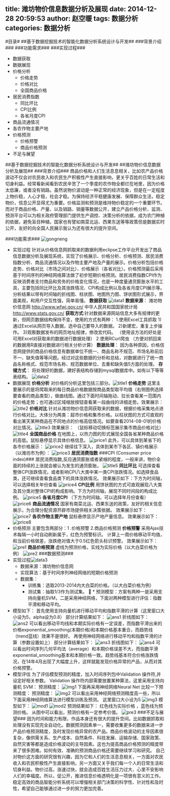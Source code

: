 title: 潍坊物价信息数据分析及展现
date: 2014-12-28 20:59:53
author: 赵空暖
tags: 数据分析
categories: 数据分析
---
#目录#
##基于数据挖掘技术的智能化数据分析系统设计与开发##
###背景介绍###
###功能需求###
###实现过程###
* 数据获取
* 数据展现
* 价格分析
	* 价格走势
	* 价格对比
	* 全国商品价格
* 居民消费指数
	* 同比环比
	* CPI比例
	* 各省月度CPI
* 商品流通情况
* 各农作物主要产地
* 价格预测
	* 价格预警
	* 商品价格预测
* 不足与展望

##基于数据挖掘技术的智能化数据分析系统设计与开发##
##潍坊物价信息数据分析及展现##
###背景介绍###
    商品价格和人们生活息息相关，比如农产品价格波动不仅会对农民收入和农民生产积极性产生直接影响，更关乎百姓的日常生活和切身利益。经常看新闻看到农民辛苦了一个季度的农作物全都烂在地里，因为价格太低廉，或者没有销路。虽然说物价波动是一种正常的经济现象，但是在一定程度上物价稳，人心才稳，社会才稳。为保持经济平稳健康发展、保障群众生活，稳定物价，信息公开显得尤为重要。价格监测和预测是维持物价稳定的一个重要环节。而对于商品价格、产量、以及销路、销量等数据公开，建立产品价格分析、监测、预测平台可以为相关政府管理部门提供生产调控、决策分析的依据，成为农门种植的依据，避免盲目种植。国家也有譬如南菜北运、西果东送等等政策但是数据实时公开，友好的向全国人民展示我认为还有很大的提升空间。

###功能需求###
![gongneng](/image/gongneng.png)
* 实现过程
针对从价格信息网抓取来的数据利用eclipse工作平台开发出了商品信息数据分析及展现系统，实现了价格展示、价格分析、价格预测、居民消费指数分析、商品流通情况以及作物主要产地及产量的展示。价格分析包括价格走势、价格对比（市场之间对比）、价格展示（各省对比）。价格预测最后采用基于时间序列的神经网络算法做了初步短期价格预测。居民消费指数CPI作为反映消费者支付商品和劳务的价格变化情况，也是一种度量通货膨胀水平的工具，主要包括同比环比及其涨跌情况、CPI构成比例以及各省月度CPI展示等。
分析结果以带有时间轴的折线图、柱状图、地图热力图、饼状图形式展示，界面美观，和用户交互性强，简单易懂。
<b>数据获取</b>
 ![data1](/image/data1.png)
<b>数据来源</b>：
潍坊物价信息网   http://www.wfwj.gov.cn/
中华人民共和国国家统计局  http://www.stats.gov.cn/
<b>获取方式</b>:针对数据来源网站信息大多有规律的更新，但网页数据结构保持不变，使用的方式有两种：
1.使用Excel工具抓取
1)通过Excel从网页导入数据，选中自己要导入的数据。
2)新建宏，重复上步操作。
3)观察数据发布的网页地址规律，修改宏代码。
（使用该方法的好处是可用Excel对获取来的数据进行数据处理）
2.使用RCurl爬虫
     （方便对抓回来的数据用R直接对数据进行相关分析计算）
<b>数据处理</b>：
    因为各种原因，价格信息网提供的商品价格信息有数据单位不统一、商品名称不规范、市场名称前后不一、缺失值等等问题。经过对这些数据的分析和总结，对数据进行了统一商品名称格式、规范市场名称、规范数据单位、去重和缺失值5方面的处理。
<b>存储方式</b>：
将处理好的数据，建好表结构存储到mysql数据库中。如有以下等等表结构。
![data2](/image/data2.png)                          
* 数据展现
<b>价格分析</b>
     对价格的分析这里包括三部分。![title1](/image/title1.png)
<b>价格走势</b>
这里主要展示的是将爬取来的每日商品价格数据按商品类型取平均值（右侧图例选择要查看的商品类型），做曲线图。通过下面时间轴拖动、拉长查看某一范围内的价格走势；也可通过区域缩放按钮查看某一段曲线的详细走势。效果展示：
 ![title2](/image/title2.png)
<b>价格对比</b>
针对从潍坊物价信息网获取来的数据，根据价格采集地点进行价格对比。大体分为两类：超市价格和集市价格。以柱状图的方式可直观的看出某天某种商品在不同地点的价格高低情况。如要查看2014-08-01的价格对比情况。![title3](/image/title3.png)
效果展示：
（鼠标移动切换标签展示集市商品价格对比）
 ![title4](/image/title4.png)
<b>全国商品价格</b>
在地图上，以热力图的形式展现全国各省某种商品价格的高低。鼠标悬停显示具体价格信息。
![price1](/image/price1.png)
此外，可以具体到某省下的各市价格展示：
 ![price2](/image/price2.png)
继续往下深入，具体到某市下各区、镇价格展示（以潍坊市为例）：
![price3](/image/price3.png)
<b>居民消费指数</b>
###CPI  (Consumer price index)### 居民消费指数,反应通货膨胀或者紧缩的程度，一般来讲，物价全面的持续的上涨就会被认为发生的通货膨胀。
![title5](/image/title5.png)
<b>同比环比</b>
可选择查看整体CPI涨跌情况，或者影响CPI八大类中某一类CPI涨跌情况。如选择食品类，还可继续查看食品类下的具体涨跌情况。
效果展示如下：下方为时间轴，可以选择相关年份查看
![price4](/image/price4.png)
<b>CPI比例</b>
用饼状图的方式可直观展现八大类及其分类对整体CPI的构成影响。下方为时间轴，展现不同时间段的构成比例。
 ![price5](/image/price5.png)
<b>各省月度CPI</b>
（下方为时间轴，可以选择年月份查看）
 ![price6](/image/price6.png)
<b>商品流通情况</b>
   国家有南菜北运、西果东送的政策，友好的相关信息展示，为合理分配资源开辟市场提供相关决策依据。
效果展示如下：
  ![price7](/image/price7.png)
<b>各农作物主要产地</b>
鼠标悬停显示产地产量信息。
效果展示如下：
  ![price8](/image/price8.png)
* 价格预测
主要包含两部分：1 .价格预警 2.商品价格预测
<b>价格预警</b>
采用Ajax技术每隔一小时自动刷新属于，红色为预警标识。
计算上一周价格移动平均值，和当前价格做差，涨跌绝对值大于0.5红色箭头标识预警。
效果展示如下：
![pre1](/image/pre1.png)
<b>商品价格预测</b>
虚线为预测价格，实线为实际价格（以大白菜价格为例）
![pre2](/image/pre2.png)
###数据预测###
* 实现过程![data3](/image/data3.png)
	* 数据来源：潍坊物价信息网
	* 实现算法：基于时间序列神经网络的短期价格预测
	* 数据集：
		* 训练集：选取2013-2014内大白菜的价格。（以大白菜价格为例）
		* 测试集：抽取1/3作为测试集。
	* 预测模型：方案有两种一是采用支持向量机SVM，二是采用神经网络，下面对两种模型进行评估：指数平滑和移动平均。
* 模型如下：
首先使用支持向量机进行移动平均和指数平滑的计算（这里窗口大小设为5，alpha设为0.8）
部分计算结果如下：
![ans1](/image/ans1.png)
折线图如下：
![ans2](/image/ans2.png) 
可以看出移动平均线和本期实际价格有一定误差，而指数平滑出来的价格exponential_smoothing(本期价格)和本期价格基本重合，而趋势线（trend蓝线）效果不是很好。
再使用神经网络进行移动平均和指数平滑的计算（参数设置如上）
部分计算结果如下：
![ans3](/image/ans3.png) 
折线图如下：
![ans4](/image/ans4.png) 
可以看出时间序列几何平均法（average）和本期价格误差不大，而指数平滑exponential_smoothing基本和本期价格一致。趋势线基本符合价格涨跌情况，在14年4月出现了大幅度上升，这样就能发现价格异常的产品，从而对其价格预警。
* 模型评估
为了评估模型预测的精度，加入时间序列包中Validation 操作符,并设定好相关参数。
Validation 操作符内部需要放置某种算法，这里采用支持向量机 SVM：
预测精度：
![img1](/image/img1.png)
下面再采用神经网络Neural Net 比较一下预测精度：
预测精度：
![img2](/image/img2.png) 
可以看出采用神经网络预测精度高一些，所以下面采用神经网络算法进行模型训练及预测。
这里窗口大小设为5
![img3](/image/img3.png)
模型如下：
![mod1](/image/mod1.png)
![mod2](/image/mod2.png) 
预测结果如下：
红色线为实际价格 ，蓝色线为预测价格。
从图中可以看出，预测价格有一定参考价值。
![pre3](/image/pre3.png)
###不足与展望###
因为时间和能力有限，作品本身还有很大的提升空间。比如数据抓取和处理没有实现完全自动化。数据预测因素单一，需要收集更多的数据来进一步产品价格预测精度，及时发现价格异常的农产品。商品价格波动的主导因素很复杂，像供需关系、生产成本、自然条件、科技发展、运输存储、国家政策、自然灾害等都是造成价格波动的主导因素。这也为提高商品价格预测的精度带来了很多困难。如何有效、准确的预测商品价格还需要继续学习和研究。
自己对物价这方面的研究很有兴趣，因为它和人们的生活息息相关，一方面对农民收入和农民积极性产生直接影响，另一方面又关乎我们每一个人的日常生活和切身利益。物价过高，涨速过快，就会造成百姓生活压力过大、心里不安影响人们的幸福度。所以，促公开，推进信息价格透明化是一项很有意义的工作。稳定高效的商品智能分析系统可以增强相关部门决策的科学性、针对性和及时性，希望自己能够通过进一步的努力更加完善。

